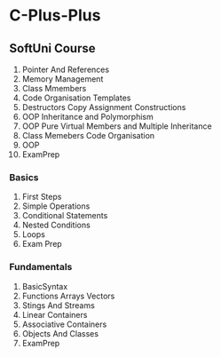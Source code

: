 # C-Plus-Plus

## SoftUni Course

1. Pointer And References
2. Memory Management
3. Class Mmembers
4. Code Organisation Templates
5. Destructors Copy Assignment Constructions
6. OOP Inheritance and Polymorphism
7. OOP Pure Virtual Members and Multiple Inheritance
8. Class Memebers Code Organisation
9. OOP
10. ExamPrep

### Basics
1. First Steps
2. Simple Operations
3. Conditional Statements
4. Nested Conditions
5. Loops
6. Exam Prep

### Fundamentals
1. BasicSyntax
2. Functions Arrays Vectors
3. Stings And Streams
4. Linear Containers
5. Associative Containers
6. Objects And Classes
7. ExamPrep